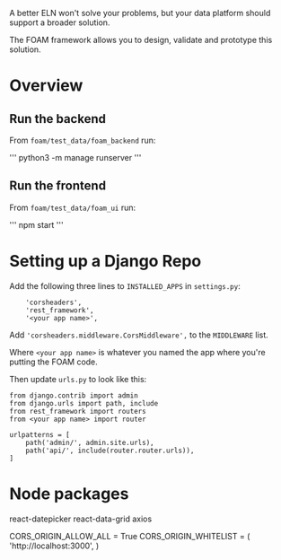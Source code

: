 A better ELN won't solve your problems, but your data platform should support a broader solution.

The FOAM framework allows you to design, validate and prototype this solution.

# Overview

## Run the backend

From `foam/test_data/foam_backend` run:

'''
python3 -m manage runserver
'''

## Run the frontend

From `foam/test_data/foam_ui` run:

'''
npm start
'''


# Setting up a Django Repo

Add the following three lines to `INSTALLED_APPS` in `settings.py`:
```
    'corsheaders',
    'rest_framework',
    '<your app name>',
```

Add `'corsheaders.middleware.CorsMiddleware',` to the `MIDDLEWARE` list.

Where `<your app name>` is whatever you named the app where you're putting the FOAM code.

Then update `urls.py` to look like this:

```
from django.contrib import admin
from django.urls import path, include
from rest_framework import routers
from <your app name> import router

urlpatterns = [
    path('admin/', admin.site.urls),
    path('api/', include(router.router.urls)),
]
```

# Node packages

react-datepicker
react-data-grid
axios

CORS_ORIGIN_ALLOW_ALL = True
CORS_ORIGIN_WHITELIST = (
  'http://localhost:3000',
)
